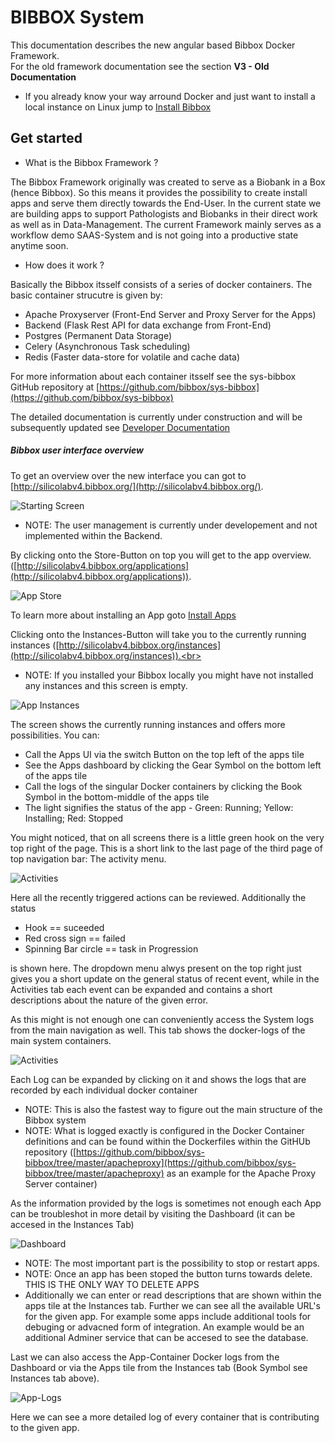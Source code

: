 # BIBBOX System

This documentation describes the new angular based Bibbox Docker Framework. <br>
For the old framework documentation see the section **V3 - Old Documentation**

* If you already know your way arround Docker and just want to install a local instance on Linux jump to [Install Bibbox](installation_v4_bibbox_linux)

## Get started

* What is the Bibbox Framework ?

The Bibbox Framework originally was created to serve as a Biobank in a Box (hence Bibbox). So this means it provides the possibility to create install apps and serve them directly towards the End-User. In the current state we are building apps to support Pathologists and Biobanks in their direct work as well as in Data-Management. The current Framework mainly serves as a workflow demo SAAS-System and is not going into a productive state anytime soon. 

* How does it work ?

Basically the Bibbox itsself consists of a series of docker containers. The basic container strucutre is given by:

* Apache Proxyserver (Front-End Server and Proxy Server for the Apps)
* Backend (Flask Rest API for data exchange from Front-End) 
* Postgres (Permanent Data Storage)
* Celery (Asynchronous Task scheduling)
* Redis (Faster data-store for volatile and cache data)

For more information about each container itsself see the sys-bibbox GitHub repository at [https://github.com/bibbox/sys-bibbox](https://github.com/bibbox/sys-bibbox)

The detailed documentation is currently under construction and will be subsequently updated see [Developer Documentation](dev_v4_start)


##### Bibbox user interface overview
To get an overview over the new interface you can got to [http://silicolabv4.bibbox.org/](http://silicolabv4.bibbox.org/).

![Starting Screen](images/v4/v4_interface_startscreen.png)

* NOTE: The user management is currently under developement and not implemented within the Backend.

By clicking onto the Store-Button on top you will get to the app overview. ([http://silicolabv4.bibbox.org/applications](http://silicolabv4.bibbox.org/applications)).

![App Store](images/v4/v4_interface_appstore.png)

To learn more about installing an App goto [Install Apps](installation_v4_apps)

Clicking onto the Instances-Button will take you to the currently running instances ([http://silicolabv4.bibbox.org/instances](http://silicolabv4.bibbox.org/instances)).<br> 
* NOTE: If you installed your Bibbox locally you might have not installed any instances and this screen is empty.

![App Instances](images/v4/v4_interface_appinstances.png)

The screen shows the currently running instances and offers more possibilities. You can:
* Call the Apps UI via the switch Button on the top left of the apps tile
* See the Apps dashboard by clicking the Gear Symbol on the bottom left of the apps tile
* Call the logs of the singular Docker containers by clicking the Book Symbol in the bottom-middle of the apps tile
* The light signifies the status of the app - Green: Running; Yellow: Installing; Red: Stopped

You might noticed, that on all screens there is a little green hook on the very top right of the page. This is a short link to the last page of the third page of top navigation bar: The activity menu. 

![Activities](images/v4/v4_interface_activities.png)

Here all the recently triggered actions can be reviewed. Additionally the status

* Hook == suceeded
* Red cross sign == failed
* Spinning Bar circle == task in Progression

is shown here. The dropdown menu alwys present on the top right just gives you a short update on the general status of recent event, while in the Activities tab each event can be expanded and contains a short descriptions about the nature of the given error.

As this might is not enough one can conveniently access the System logs from the main navigation as well. This tab shows the docker-logs of the main system containers.

![Activities](images/v4/v4_interface_sys_logs.png)

Each Log can be expanded by clicking on it and shows the logs that are recorded by each individual docker container

* NOTE: This is also the fastest way to figure out the main structure of the Bibbox system
* NOTE: What is logged exactly is configured in the Docker Container definitions and can be found within the Dockerfiles within the GitHUb repository ([https://github.com/bibbox/sys-bibbox/tree/master/apacheproxy](https://github.com/bibbox/sys-bibbox/tree/master/apacheproxy) as an example for the Apache Proxy Server container)

As the information provided by the logs is sometimes not enough each App can be troubleshot in more detail by visiting the Dashboard (it can be accesed in the Instances Tab)

![Dashboard](images/v4/v4_interface_app_dashboard.png)

* NOTE: The most important part is the possibility to stop or restart apps.
* NOTE: Once an app has been stoped the button turns towards delete. THIS IS THE ONLY WAY TO DELETE APPS
* Additionally we can enter or read descriptions that are shown within the apps tile at the Instances tab. Further we can see all the available URL's for the given app. For example some apps include additional tools for debuging or advacned form of integration. An example would be an additional Adminer service that can be accesed to see the database.

Last we can also access the App-Container Docker logs from the Dashboard or via the Apps tile from the Instances tab (Book Symbol see Instances tab above). 

![App-Logs](images/v4/v4_interface_app_logs.png)

Here we can see a more detailed log of every container that is contributing to the given app. 





